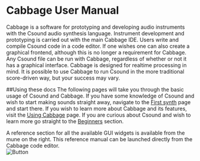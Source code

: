 # Cabbage User Manual

Cabbage is a software for prototyping and developing audio instruments with the Csound audio synthesis language. Instrument development and prototyping is carried out with the main Cabbage IDE. Users write and compile Csound code in a code editor. If one wishes one can also create a graphical frontend, although this is no longer a requirement for Cabbage. Any Csound file can be run with Cabbage, regardless of whether or not it has a graphical interface. Cabbage is designed for realtime processing in mind. It is possible to use Cabbage to run Csound in the more traditional score-driven way, but your success may vary.

##Using these docs
The following pages will take you through the basic usage of Csound and Cabbage. If you have some knowledge of Csound and wish to start making sounds straight away, navigate to the [First synth](first_synth.html) page and start there. If you wish to learn more about Cabbage and its features, visit the [Using Cabbage](../using_cabbage.html) page. If you are curious about Csound and wish to learn more go straight to the [Beginners](../beginners.html) section.  

A reference section for all the available GUI widgets is available from the mune on the right. This reference manual can be launched directly from the Cabbage code editor.  
![Button](images/screens/ConvolutionReverbScreen.png "Convolution Reverb plugins included with Cabbage examples")

